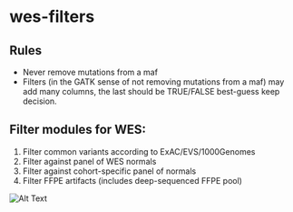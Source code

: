 # wes-filters

## Rules
* Never remove mutations from a maf
* Filters (in the GATK sense of not removing mutations from a maf) may add many columns, the last should be TRUE/FALSE best-guess keep decision.

## Filter modules for WES:
  1. Filter common variants according to ExAC/EVS/1000Genomes
  2. Filter against panel of WES normals
  3. Filter against cohort-specific panel of normals
  4. Filter FFPE artifacts (includes deep-sequenced FFPE pool)

![Alt Text](http://i.giphy.com/14bJDgZJb8SI4E.gif)
